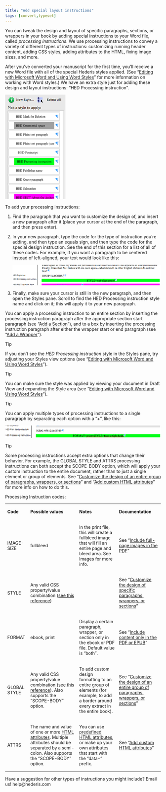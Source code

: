 ```yaml
---
title: "Add special layout instructions"
tags: [convert,typeset]
---
```

 
<html><body><section data-type="chapter" class="hsecchapter" data-hederis-type="hsecchapter" id="custom-design" data-pi-attrs="id: custom-design; data-tags: convert,typeset;" role="doc-chapter" data-tags="convert,typeset" data-author-name=" " data-book-title=" " title="Add special layout instructions"><p class="hblkp" data-hederis-type="hblkp" id="pZx090uYl">You can tweak the design and layout of specific paragraphs, sections, or wrappers in your book by adding special instructions to your Word file, called <em data-hederis-type="hspanem" id="pc1nGlj7R">processing instructions</em>. We use processing instructions to convey a variety of different types of instructions: customizing running header content, adding CSS styles, adding attributes to the HTML, fixing image sizes, and more.</p><p class="hblkp" data-hederis-type="hblkp" id="pgVvJss5l">After you&#8217;ve converted your manuscript for the first time, you&#8217;ll receive a new Word file with all of the special Hederis styles applied. (See &#8220;<a href="{% link _docs/fine-tune-styles.md %}" data-hederis-type="hspana" id="p2JqPmOjA"><span class="Hyperlink" data-hederis-type="hspnspan" id="pM62f29GM">Editing with Microsoft Word and Using Word Styles</span></a>&#8221; for more information on working with Word styles.) We have an extra style just for adding these design and layout instructions: &#8220;HED Processing instruction&#8221;.</p><img data-hederis-type="hblkimg" class="hblkimg" id="puuAIuqHD" src="/images/pi1.png" data-img-src="/images/pi1.png"/><p class="hblkp" data-hederis-type="hblkp" id="p2Qpy0gXc">To add your processing instructions:</p><ol class="hwprnumlist" data-hederis-type="hwprnumlist" id="psmPOCsCF"><li class="hblkoli" data-hederis-type="hblkoli" id="li3sanIyFR"><p class="hblkoli" data-hederis-type="hblklip" id="pcmEGlBVz">Find the paragraph that you want to customize the design of, and insert a new paragraph after it (place your cursor at the end of the paragraph, and then press enter).</p></li><li class="hblkoli" data-hederis-type="hblkoli" id="lizQDTYT6D"><p class="hblkoli" data-hederis-type="hblklip" id="pzZyZcTsi">In your new paragraph, type the code for the type of instruction you&#8217;re adding, and then type an equals sign, and then type the code for the special design instruction. See the end of this section for a list of all of these codes. For example, if you want a paragraph to be centered instead of left-aligned, your text would look like this:</p><img data-hederis-type="hblkimg" class="hblkimg" id="pOLP9CFxi" src="/images/pi2.png" data-img-src="/images/pi2.png"/></li><li class="hblkoli" data-hederis-type="hblkoli" id="li4ZpBH8hm"><p class="hblkoli" data-hederis-type="hblklip" id="pLHQ3Uqhx">Finally, make sure your cursor is still in the new paragraph, and then open the Styles pane. Scroll to find the HED Processing instruction style name and click on it; this will apply it to your new paragraph.</p></li></ol><p class="hblkp" data-hederis-type="hblkp" id="pFWMWmUUs">You can apply a processing instruction to an entire section by inserting the processing instruction paragraph after the appropriate section start paragraph (see &#8220;<a href="{% link _docs/add-a-section.md %}" data-hederis-type="hspana" id="pKZIbd9Uf"><span class="Hyperlink" data-hederis-type="hspnspan" id="pxmaR0QWA">Add a Section</span></a>&#8221;), and to a box by inserting the processing instruction paragraph after either the wrapper start or end paragraph (see &#8220;<a href="{% link _docs/add-a-wrapper.md %}" data-hederis-type="hspana" id="pWwPi39aL"><span class="Hyperlink" data-hederis-type="hspnspan" id="p90eL4XRt">Add a Wrapper</span></a>&#8221;).</p><aside class="hwprbox box" data-hederis-type="hwprbox" id="pzSfanAMP" data-type="sidebar"><p class="hblktype" data-hederis-type="hblktype" id="pE3OEID2e">Tip</p><p class="hblkp" data-hederis-type="hblkp" id="prQL5Pfaq">If you don&#8217;t see the <em class="hspanem" data-hederis-type="hspanem" id="pUYptCOJC">HED Processing instruction</em> style in the Styles pane, try adjusting your Styles view options (see &#8220;<a href="{% link _docs/fine-tune-styles.md %}" data-hederis-type="hspana" id="pnlx6Ychw"><span class="Hyperlink" data-hederis-type="hspnspan" id="p0ip5DoYk">Editing with Microsoft Word and Using Word Styles</span></a>&#8221;).</p></aside><aside class="hwprbox box" data-hederis-type="hwprbox" id="pMiMEnnxU" data-type="sidebar"><p class="hblktype" data-hederis-type="hblktype" id="pccrpcjfN">Tip</p><p class="hblkp" data-hederis-type="hblkp" id="pXNVCthop">You can make sure the style was applied by viewing your document in Draft View and expanding the Style area (see &#8220;<a href="{% link _docs/fine-tune-styles.md %}" data-hederis-type="hspana" id="pV8hBlRPP"><span class="Hyperlink" data-hederis-type="hspnspan" id="pKs6JkyVT">Editing with Microsoft Word and Using Word Styles</span></a>&#8221;).</p></aside><aside class="hwprbox box" data-hederis-type="hwprbox" id="pDyHGlx3R" data-type="sidebar"><p class="hblktype" data-hederis-type="hblktype" id="pTxSlV3P6">Tip</p><p class="hblkp" data-hederis-type="hblkp" id="pRiMTKvKN">You can apply multiple types of processing instructions to a single paragraph by separating each option with a &#8220;+&#8221;, like this:</p><img data-hederis-type="hblkimg" class="hblkimg" id="pZSTwNeGf" src="/images/pi3.png" data-img-src="/images/pi3.png"/></aside><aside class="hwprbox box" data-hederis-type="hwprbox" id="pO1SNY37z" data-type="sidebar"><p class="hblktype" data-hederis-type="hblktype" id="pLs4eC79O">Tip</p><p class="hblkp" data-hederis-type="hblkp" id="pykY5k7ij">Some processing instructions accept extra options that change their behavior. For example, the GLOBAL STYLE and ATTRS processing instructions can both accept the SCOPE-BODY option, which will apply your custom instruction to the entire document, rather than to just a single element or group of elements. See &#8220;<a href="{% link _docs/global-paragraph-design.md %}" data-hederis-type="hspana" id="pv3bxlfHJ"><span class="Hyperlink" data-hederis-type="hspnspan" id="pTl8t12JS">Customize the design of an entire group of paragraphs, wrappers, or sections</span></a>&#8221; and &#8220;<a href="{% link _docs/custom-attributes.md %}" data-hederis-type="hspana" id="pjWboAC3B"><span class="Hyperlink" data-hederis-type="hspnspan" id="pwHgg6LzS">Add custom HTML attributes</span></a>&#8221; for more info on how to do this.</p></aside><p class="hblkp" data-hederis-type="hblkp" id="pFgEs3uuh">Processing Instruction codes:</p><table id="pfhyNNTc7" data-hederis-type="hwprtable" class="hwprtable"><tr data-hederis-type="hwprtr" class="hwprtr" id="pKVTNeMYM"><td data-hederis-type="hwprtd" class="hwprtd" id="pBoCBbbym"><p class="hblkp" data-hederis-type="hblkp" id="p4k6l46c2"><strong data-hederis-type="hspanstrong" id="pgDJpzmZB">Code</strong></p></td><td data-hederis-type="hwprtd" class="hwprtd" id="posE8bNQI"><p class="hblkp" data-hederis-type="hblkp" id="pyq5fWa72"><strong class="hspanstrong" data-hederis-type="hspanstrong" id="pVCPx5KbK">Possible values</strong></p></td><td data-hederis-type="hwprtd" class="hwprtd" id="p0VFNNueR"><p class="hblkp" data-hederis-type="hblkp" id="plcZMjYxw"><strong class="hspanstrong" data-hederis-type="hspanstrong" id="pC4z9Cxjo">Notes</strong></p></td><td data-hederis-type="hwprtd" class="hwprtd" id="p9moVM7RB"><p class="hblkp" data-hederis-type="hblkp" id="pvGLRVDVW"><strong class="hspanstrong" data-hederis-type="hspanstrong" id="pHeKqYIJ4">Documentation</strong></p></td></tr><tr data-hederis-type="hwprtr" class="hwprtr" id="pQTafbZ7I"><td data-hederis-type="hwprtd" class="hwprtd" id="p6AOV9orL"><p class="hblkp" data-hederis-type="hblkp" id="pJwdPSKB5">IMAGE-SIZE</p></td><td data-hederis-type="hwprtd" class="hwprtd" id="p1d9UuHtv"><p class="hblkp" data-hederis-type="hblkp" id="pwgk0Uo4F">fullbleed</p></td><td data-hederis-type="hwprtd" class="hwprtd" id="pCdyga5YH"><p class="hblkp" data-hederis-type="hblkp" id="pWbWXUiOy">In the print file, this will create a fullbleed image that will fill an entire page and bleed area. See Images for more info.</p></td><td data-hederis-type="hwprtd" class="hwprtd" id="pEK1mahNo"><p class="hblkp" data-hederis-type="hblkp" id="pJpL1HiXy">See &#8220;<a href="{% link _docs/include-full-page-images.md %}" data-hederis-type="hspana" id="pC9Co0M4r"><span class="Hyperlink" data-hederis-type="hspnspan" id="pSKKofh35">Include full-page images in the PDF</span></a>&#8221;</p></td></tr><tr data-hederis-type="hwprtr" class="hwprtr" id="pECZINwzc"><td data-hederis-type="hwprtd" class="hwprtd" id="pqZFy30ct"><p class="hblkp" data-hederis-type="hblkp" id="p6sW9mqSA">STYLE</p></td><td data-hederis-type="hwprtd" class="hwprtd" id="pEKJO3jlb"><p class="hblkp" data-hederis-type="hblkp" id="pzLm0wQej">Any valid CSS property/value combination (<a href="https://developer.mozilla.org/en-US/docs/Web/CSS/Reference" data-hederis-type="hspana" id="p475LhDa6"><span class="Hyperlink" data-hederis-type="hspnspan" id="pbdCRCPg3">see this reference</span></a>)</p></td><td data-hederis-type="hwprtd" class="hwprtd" id="pqKcr6waI"/><td data-hederis-type="hwprtd" class="hwprtd" id="p0JdzbpYh"><p class="hblkp" data-hederis-type="hblkp" id="pcPIN5Sct">See &#8220;<a href="{% link _docs/custom-paragraph-design.md %}" data-hederis-type="hspana" id="pnP7Y5Dcn"><span class="Hyperlink" data-hederis-type="hspnspan" id="pP3zyTV07">Customize the design of specific paragraphs, wrappers, or sections</span></a>&#8221;</p></td></tr><tr data-hederis-type="hwprtr" class="hwprtr" id="pyjdHcpAJ"><td data-hederis-type="hwprtd" class="hwprtd" id="pNvg0PXrK"><p class="hblkp" data-hederis-type="hblkp" id="pWU2RSdRj">FORMAT</p></td><td data-hederis-type="hwprtd" class="hwprtd" id="pR4sEZvr2"><p class="hblkp" data-hederis-type="hblkp" id="p6g23UP6H">ebook, print</p></td><td data-hederis-type="hwprtd" class="hwprtd" id="pHglFBj5y"><p class="hblkp" data-hederis-type="hblkp" id="pbfNefXvW">Display a certain paragraph, wrapper, or section only in the ebook or PDF file. Default value is &#8220;both&#8221;.</p></td><td data-hederis-type="hwprtd" class="hwprtd" id="pQgjcyI5V"><p class="hblkp" data-hederis-type="hblkp" id="pevf8OyDT">See &#8220;<a href="{% link _docs/include-custom-content.md %}" data-hederis-type="hspana" id="phIE0TDXD"><span class="Hyperlink" data-hederis-type="hspnspan" id="pKKQl6elf">Include content only in the PDF or EPUB</span></a>&#8221;</p></td></tr><tr data-hederis-type="hwprtr" class="hwprtr" id="pvI931pIA"><td data-hederis-type="hwprtd" class="hwprtd" id="pYNC7v6vX"><p class="hblkp" data-hederis-type="hblkp" id="pu810RAKB">GLOBAL STYLE</p></td><td data-hederis-type="hwprtd" class="hwprtd" id="prE13JCMf"><p class="hblkp" data-hederis-type="hblkp" id="pdqRB21Qm">Any valid CSS property/value combination (<a href="https://developer.mozilla.org/en-US/docs/Web/CSS/Reference" data-hederis-type="hspana" id="pkChCzeEV"><span class="Hyperlink" data-hederis-type="hspnspan" id="pBVJqPnUs">see this reference</span></a>). Also supports the &#8220;SCOPE-BODY&#8221; option.</p></td><td data-hederis-type="hwprtd" class="hwprtd" id="pLlf3d97q"><p class="hblkp" data-hederis-type="hblkp" id="pSuwqg0Wf">To add custom design formatting to an entire group of elements (for example, to add a border around every extract in the entire book).</p></td><td data-hederis-type="hwprtd" class="hwprtd" id="pxsDt17PS"><p class="hblkp" data-hederis-type="hblkp" id="pFS1AmLm7">See &#8220;<a href="{% link _docs/global-paragraph-design.md %}" data-hederis-type="hspana" id="pFRZAbRpZ"><span class="Hyperlink" data-hederis-type="hspnspan" id="pACr2ErXx">Customize the design of an entire group of paragraphs, wrappers, or sections</span></a>&#8221;</p></td></tr><tr data-hederis-type="hwprtr" class="hwprtr" id="pLR6FBGPx"><td data-hederis-type="hwprtd" class="hwprtd" id="pC50MQT1Q"><p class="hblkp" data-hederis-type="hblkp" id="pl2hglLCX">ATTRS</p></td><td data-hederis-type="hwprtd" class="hwprtd" id="pMn8O4Bjm"><p class="hblkp" data-hederis-type="hblkp" id="pczQX5TO0">The name and value of one or more <a href="https://developer.mozilla.org/en-US/docs/Web/HTML/Attributes" data-hederis-type="hspana" id="pB3X4Vw0f"><span class="Hyperlink" data-hederis-type="hspnspan" id="p3yZoURW0">HTML attributes</span></a>. Multiple attributes should be separated by a semi-colon. Also supports the &#8220;SCOPE-BODY&#8221; option.</p></td><td data-hederis-type="hwprtd" class="hwprtd" id="pk8KsiUP4"><p class="hblkp" data-hederis-type="hblkp" id="pQ0WMcCPj">You can use <a href="https://developer.mozilla.org/en-US/docs/Web/HTML/Attributes" data-hederis-type="hspana" id="p2tBby3pL"><span class="Hyperlink" data-hederis-type="hspnspan" id="p1f5aKa8p">predefined HTML attributes</span></a>, or make up your own attributes that start with the &#8220;data-&#8221; prefix.</p></td><td data-hederis-type="hwprtd" class="hwprtd" id="pSvfus0eN"><p class="hblkp" data-hederis-type="hblkp" id="pl9gL5L1W">See &#8220;<a href="{% link _docs/custom-attributes.md %}" data-hederis-type="hspana" id="plJJhzGGh"><span class="Hyperlink" data-hederis-type="hspnspan" id="pBfGVOlgi">Add custom HTML attributes</span></a>&#8221;</p></td></tr></table><p class="hblkp" data-hederis-type="hblkp" id="pt9EJYu9t">Have a suggestion for other types of instructions you might include? Email us! help@hederis.com</p></section></body></html>
